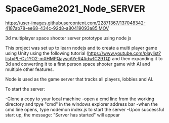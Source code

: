 # SpaceGame2021_Node_SERVER

https://user-images.githubusercontent.com/22871367/137048342-4187ab78-ee68-434c-92d8-a80419093a85.MOV

3d multiplayer space shooter server prototype using node js

This project was set up to learn nodejs and to create a multi player game using Unity using the following tutorial (https://www.youtube.com/playlist?list=PL-Cz1YO2-mXHMPQayscAYeR4AdwfC29TQ) and then expanding it to 3d and converting it to a first person space shooter game with AI and multiple other features.

Node is used as the game server that tracks all players, lobbies and AI.

To start the server: 

-Clone a copy to your local machine
-open a cmd line from the working directory and tpye "cmd" in the windows explorer address bar
-when the cmd line opens, type nodemon index.js to start the server 
-Upon successful start up, the message: "Server has started" will appear

